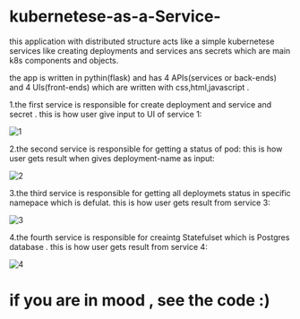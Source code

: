 # kubernetese-as-a-Service-


this application with distributed structure acts like a simple kubernetese services like creating deployments and services ans secrets which are main k8s components and objects.

the app is written in pythin(flask) and has 4 APIs(services or back-ends) and 4 UIs(front-ends) which are written with css,html,javascript .

1.the first service is responsible for create deployment and service and secret .
this is how user give input to UI of service 1:



![1](https://github.com/user-attachments/assets/f7e5f600-0c3c-49a1-aab8-41c9baecd5c4)


2.the second service is responsible for getting a status of pod:
this is how user gets result when gives deployment-name as input:




![2](https://github.com/user-attachments/assets/b3b5b996-fb3e-42df-9d8e-6fe96e9c9f05)



3.the third service is responsible for getting all deploymets status in specific namepace which is defulat.
this is how user gets result from service 3:



![3](https://github.com/user-attachments/assets/c34c94d3-7d23-4085-8ce9-b23e6c681593)



4.the fourth service is responsible for creaintg Statefulset which is Postgres database .
this is how user gets result from service 4:


![4](https://github.com/user-attachments/assets/41c87062-f59c-41d1-bbd7-1fceaf2b7686)


# if you are in mood , see the code :)

